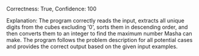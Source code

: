 Correctness: True, Confidence: 100

Explanation: The program correctly reads the input, extracts all unique digits from the cubes excluding '0', sorts them in descending order, and then converts them to an integer to find the maximum number Masha can make. The program follows the problem description for all potential cases and provides the correct output based on the given input examples.